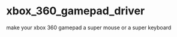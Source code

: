 xbox_360_gamepad_driver
=======================

make your xbox 360 gamepad a super mouse or a super keyboard
